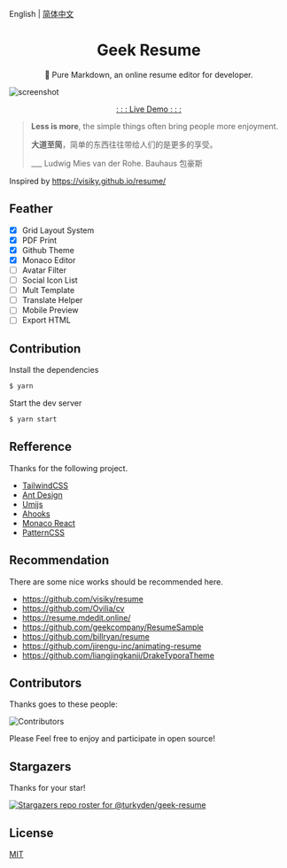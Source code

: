 English | [简体中文](./README_cn-zh.md)

<h1 align="center">Geek Resume</h1>

<p align="center">💼 Pure Markdown, an online resume editor for developer.

</p>

![screenshot](https://cdn.jsdelivr.net/gh/turkyden/geek-resume/screenshot.png)

<p align="center"><a href="https://geek-resume.vercel.app" target="_blank">: : : Live Demo : : :</a></p>

> **Less is more**, the simple things often bring people more enjoyment.
>
> **大道至简**，简单的东西往往带给人们的是更多的享受。
>
> \_\_\_ Ludwig Mies van der Rohe. Bauhaus 包豪斯

Inspired by https://visiky.github.io/resume/

## Feather

- [x] Grid Layout System
- [x] PDF Print
- [x] Github Theme
- [x] Monaco Editor
- [ ] Avatar Filter
- [ ] Social Icon List
- [ ] Mult Template
- [ ] Translate Helper
- [ ] Mobile Preview
- [ ] Export HTML

## Contribution

Install the dependencies

```bash
$ yarn
```

Start the dev server

```bash
$ yarn start
```

## Refference

Thanks for the following project.

- [TailwindCSS](https://www.tailwindcss.cn/)
- [Ant Design](https://ant.design/)
- [Umijs](https://umijs.org/)
- [Ahooks](https://ahooks.js.org/)
- [Monaco React](https://github.com/suren-atoyan/monaco-react)
- [PatternCSS](https://bansal.io/pattern-css)

## Recommendation

There are some nice works should be recommended here.

- https://github.com/visiky/resume
- https://github.com/Ovilia/cv
- https://resume.mdedit.online/
- https://github.com/geekcompany/ResumeSample
- https://github.com/billryan/resume
- https://github.com/jirengu-inc/animating-resume
- https://github.com/liangjingkanji/DrakeTyporaTheme

## Contributors

Thanks goes to these people:

![Contributors](https://contrib.rocks/image?repo=turkyden/geek-resume)

Please Feel free to enjoy and participate in open source!

## Stargazers

Thanks for your star!

[![Stargazers repo roster for @turkyden/geek-resume](https://reporoster.com/stars/turkyden/geek-resume)](https://github.com/turkyden/geek-resume/stargazers)

## License

[MIT](./LICENSE)
